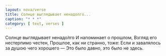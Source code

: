 ```yaml
---
layout: nova/verse
title: Солнце выглядывает ненадолго...
caption: "* * *"
category: [ text, verses ]
---
```

Солнце выглядывает ненадо́лго
И напоминает о прошлом,
Взгляд его нестерпимо честен,
Прошлое, как ни странно, тоже:
Если и завалялось за душою чего хорошего —
Это было давно, это было не здесь.
